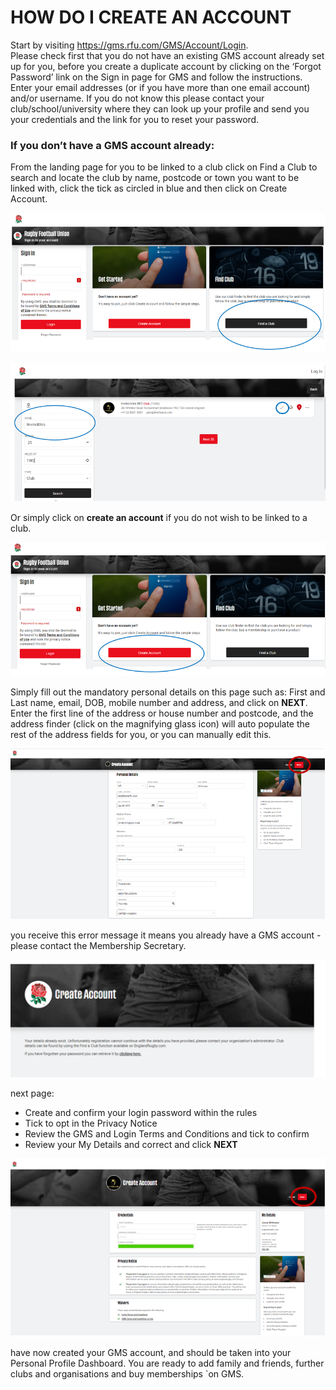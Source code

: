 # HOW DO I CREATE AN ACCOUNT

Start by visiting https://gms.rfu.com/GMS/Account/Login. \
Please check first that you do not have an existing GMS account already set up for you, before you create a duplicate account by clicking on the ‘Forgot Password’ link on the Sign in page for GMS and follow the instructions. Enter your email addresses (or if you have more than one email account) and/or username. If you do not know this please contact your club/school/university where they can look up your profile and send you your credentials and the link for you to reset your password.

### If you don’t have a GMS account already:
From the landing page for you to be linked to a club click on Find a Club to search and locate the club by name, postcode or town you want to be linked with, click the tick as circled in blue and then click on Create Account.

![](hdica1.png)

![](hdica2.png)

Or simply click on **create an account** if you do not wish to be linked to a club.

![](hdica3.png)

Simply fill out the mandatory personal details on this page such as: First and Last name, email, DOB, mobile number and address, and click on **NEXT**. \
Enter the first line of the address or house number and postcode, and the address finder (click on the magnifying glass icon) will auto populate the rest of the address fields for you, or you can manually edit this.

![](hdica4.png)

you receive this error message it means you already have a GMS account - please contact the Membership Secretary.

![](hdica5.png)

next page:
 - Create and confirm your login password within the rules
 - Tick to opt in the Privacy Notice
 - Review the GMS and Login Terms and Conditions and tick to confirm
 - Review your My Details and correct and click **NEXT**

![](hdica6.png)

have now created your GMS account, and should be taken into your Personal Profile Dashboard. You are ready to add family and friends, further clubs and organisations and buy memberships `on GMS.